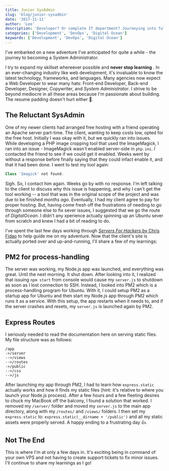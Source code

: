 ```yaml
---
title: Junior SysAdmin
slug: 'blog/junior-sysadmin'
date: '2017-11-11'
author: 'Lee'
description: 'Developer? Or complete IT department? Journeying into full-stack.'
categories: ['Development', 'DevOps', 'Digital Ocean']
keywords: ['Development', 'DevOps', 'Digital Ocean']
---
```


I've embarked on a new adventure I've anticipated for quite a while - the journey to becoming a System Administrator.

I try to expand my skillset whereever possible and **never stop learning** . In an ever-changing industry like web development, it's invaluable to know the latest technology, frameworks, and languages. Many agencies now expect a Web Developer to wear many hats: Front-end Developer, Back-end Developer, Designer, Copywriter, and _System Administrator_. I strive to be beyond mediocre in all these areas because I'm passionate about building. The resume padding doesn't hurt either 🤗.

## The Reluctant SysAdmin

One of my newer clients had arranged free hosting with a friend operating an Apache server part-time. The client, wanting to keep costs low, opted for the free host. Initially I was okay with it, but we quickly ran into issues. While developing a PHP image cropping tool that used the ImageMagick, I ran into an issue - ImageMagick wasn't enabled server-side in `php.ini`. I contacted the friend to see if we could get it enabled. Weeks went by without a response before finally saying that they could infact enable it, and that it had been done. I went to test my tool again:

```php
Class 'Imagick' not found.
```

Sigh. So, I contact him again. Weeks go by with no response. I'm left talking to the client to discuss why this issue is happening, and why I can't get the tool working -- a tool that was in the original scope of the project and was due to be finished _months ago_. Eventually, I had my client agree to pay for proper hosting. But, having come fresh off the frustrations of needing to go through someone else to fix sever issues, I suggested that we go the route of _DigitalOcean_. I didn't any xperience actually spinning up an Ubuntu sever from scratch and knew I had a bit of reading to do.

I've spent the last few days working through [_Servers For Hackers_ by Chris Fidao](https://book.serversforhackers.com/) to help guide me on my adventure. Now that the client's site is actually ported over and up-and-running, I'll share a few of my learnings:

## PM2 for process-handling

The server was working, my Node.js app was launched, and everything was great. Until the next morning. It shut down. After looking into it, I realized that issuing `npm start` from console would cause my `server.js` to shutdown as soon as I lost connection to SSH. Instead, I looked into PM2 which is a process-handling program for Ubuntu. With it, I could setup PM2 as a startup app for Ubuntu and then start my Node.js app through PM2 which runs it as a service. With this setup, the app restarts when it needs to, and if the server crashes and resets, my `server.js` is launched again by PM2.

## Express Routes

I seriously needed to read the documentation here on serving static files. My file structure was as follows:

```
/app
->/server
-->/views
-->/routes
->/public
-->/css
-->/js
```

After launching my app through PM2, I had to learn how `express.static` actually works and how it finds my static files (hint: it's relative to where you launch your Node.js process). After a few hours and a few fleeting desires to chuck my MacBook off the balcony, I found a solution that worked. I removed my `/server/` folder and moved my `server.js` to the main app directory, along with my `/routes/` and `/views/` folders. I then set my `express.static` to: `express.static(__dirname + '/public')` and all my static assets were properly served. A happy ending to a frustrating day 👍.

## Not The End

This is where I'm at only a few days in. It's exciting being in command of your own VPS and not having to create support tickets to fix minor issues. I'll continue to share my learnings as I go!
